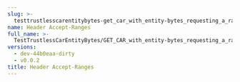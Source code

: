 ```yaml
---
slug: >-
  testtrustlesscarentitybytes-get_car_with_entity-bytes_requesting_a_range_from_the_end_of_a_file_(format-car)-header_accept-ranges
name: Header Accept-Ranges
full_name: >-
  TestTrustlessCarEntityBytes/GET_CAR_with_entity-bytes_requesting_a_range_from_the_end_of_a_file_(format=car)/Header_Accept-Ranges
versions:
  - dev-44b0eaa-dirty
  - v0.0.2
title: Header Accept-Ranges
---
```


